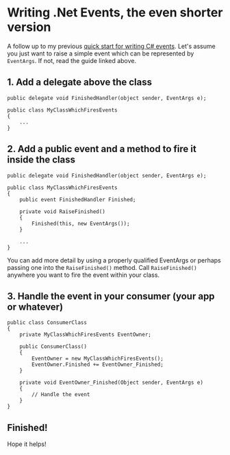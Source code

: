 # Writing .Net Events, the even shorter version

A follow up to my previous [quick start for writing C# events][1]. Let's assume you just want to raise a simple event which can be represented by `EventArgs`. If not, read the guide linked above.

## 1. Add a delegate above the class

    public delegate void FinishedHandler(object sender, EventArgs e);

    public class MyClassWhichFiresEvents
    {
		...
	}

	
## 2. Add a public event and a method to fire it inside the class

	public delegate void FinishedHandler(object sender, EventArgs e);

	public class MyClassWhichFiresEvents
    {
        public event FinishedHandler Finished;

        private void RaiseFinished()
        {
            Finished(this, new EventArgs());
        }

		...
	}
	
You can add more detail by using a properly qualified EventArgs or perhaps passing one into the `RaiseFinished()` method. Call `RaiseFinished()` anywhere you want to fire the event within your class. 


## 3. Handle the event in your consumer (your app or whatever)

	public class ConsumerClass
	{
		private MyClassWhichFiresEvents EventOwner;
		
		public ConsumerClass()
		{
			EventOwner = new MyClassWhichFiresEvents();
			EventOwner.Finished += EventOwner_Finished;
		}

		private void EventOwner_Finished(Object sender, EventArgs e)
		{
			// Handle the event
		}
	}


## Finished!

Hope it helps!

[1]: /upblog/write-your-own-events-in-csharp